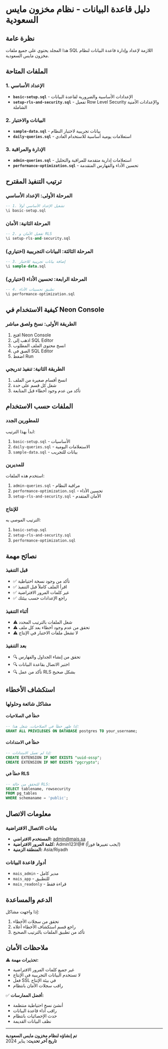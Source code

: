 # دليل قاعدة البيانات - نظام مخزون مايس السعودية

## نظرة عامة
هذا المجلد يحتوي على جميع ملفات SQL اللازمة لإعداد وإدارة قاعدة البيانات لنظام مخزون مايس السعودية.

## الملفات المتاحة

### 1. الإعداد الأساسي
- **`basic-setup.sql`** - الإعدادات الأساسية والضرورية لقاعدة البيانات
- **`setup-rls-and-security.sql`** - تفعيل Row Level Security والإعدادات الأمنية الشاملة

### 2. البيانات والاختبار
- **`sample-data.sql`** - بيانات تجريبية لاختبار النظام
- **`daily-queries.sql`** - استعلامات يومية أساسية للاستخدام العادي

### 3. الإدارة والمراقبة
- **`admin-queries.sql`** - استعلامات إدارية متقدمة للمراقبة والتحليل
- **`performance-optimization.sql`** - تحسين الأداء والفهارس المتقدمة

## ترتيب التنفيذ المقترح

### المرحلة الأولى: الإعداد الأساسي
```sql
-- 1. تشغيل الإعداد الأساسي أولاً
\i basic-setup.sql
```

### المرحلة الثانية: الأمان
```sql
-- 2. تفعيل الأمان و RLS
\i setup-rls-and-security.sql
```

### المرحلة الثالثة: البيانات التجريبية (اختياري)
```sql
-- 3. إضافة بيانات تجريبية للاختبار
\i sample-data.sql
```

### المرحلة الرابعة: تحسين الأداء (اختياري)
```sql
-- 4. تطبيق تحسينات الأداء
\i performance-optimization.sql
```

## كيفية الاستخدام في Neon Console

### الطريقة الأولى: نسخ ولصق مباشر
1. افتح Neon Console
2. اذهب إلى SQL Editor
3. انسخ محتوى الملف المطلوب
4. الصق في SQL Editor
5. اضغط Run

### الطريقة الثانية: تنفيذ تدريجي
1. انسخ أقسام صغيرة من الملف
2. شغل كل قسم على حدة
3. تأكد من عدم وجود أخطاء قبل المتابعة

## الملفات حسب الاستخدام

### للمطورين الجدد
ابدأ بهذا الترتيب:
1. `basic-setup.sql` - الأساسيات
2. `daily-queries.sql` - الاستعلامات اليومية
3. `sample-data.sql` - بيانات للتجريب

### للمديرين
استخدم هذه الملفات:
1. `admin-queries.sql` - مراقبة النظام
2. `performance-optimization.sql` - تحسين الأداء
3. `setup-rls-and-security.sql` - الأمان المتقدم

### للإنتاج
الترتيب الموصى به:
1. `basic-setup.sql`
2. `setup-rls-and-security.sql`
3. `performance-optimization.sql`

## نصائح مهمة

### قبل التنفيذ
- ✅ تأكد من وجود نسخة احتياطية
- ✅ اقرأ الملف كاملاً قبل التنفيذ
- ✅ غير كلمات المرور الافتراضية
- ✅ راجع الإعدادات حسب بيئتك

### أثناء التنفيذ
- ⚠️ شغل الملفات بالترتيب المحدد
- ⚠️ تحقق من عدم وجود أخطاء بعد كل ملف
- ⚠️ لا تشغل ملفات الاختبار في الإنتاج

### بعد التنفيذ
- 🔍 تحقق من إنشاء الجداول والفهارس
- 🔍 اختبر الاتصال بقاعدة البيانات
- 🔍 تأكد من عمل RLS بشكل صحيح

## استكشاف الأخطاء

### مشاكل شائعة وحلولها

#### خطأ في الصلاحيات
```sql
-- إذا ظهر خطأ في الصلاحيات، شغل هذا:
GRANT ALL PRIVILEGES ON DATABASE postgres TO your_username;
```

#### خطأ في الامتدادات
```sql
-- إذا لم تعمل الامتدادات:
CREATE EXTENSION IF NOT EXISTS "uuid-ossp";
CREATE EXTENSION IF NOT EXISTS "pgcrypto";
```

#### خطأ في RLS
```sql
-- للتحقق من حالة RLS:
SELECT tablename, rowsecurity 
FROM pg_tables 
WHERE schemaname = 'public';
```

## معلومات الاتصال

### بيانات الاتصال الافتراضية
- **المستخدم الافتراضي:** admin@mais.sa
- **كلمة المرور الافتراضية:** Admin123!@# (يجب تغييرها فوراً!)
- **المنطقة الزمنية:** Asia/Riyadh

### أدوار قاعدة البيانات
- `mais_admin` - مدير كامل
- `mais_app` - للتطبيق
- `mais_readonly` - قراءة فقط

## الدعم والمساعدة

إذا واجهت مشاكل:
1. تحقق من سجلات الأخطاء
2. راجع قسم استكشاف الأخطاء أعلاه
3. تأكد من تطبيق الملفات بالترتيب الصحيح

## ملاحظات الأمان

⚠️ **تحذيرات مهمة:**
- غير جميع كلمات المرور الافتراضية
- لا تستخدم البيانات التجريبية في الإنتاج
- فعل SSL في بيئة الإنتاج
- راقب سجلات الأمان بانتظام

✅ **أفضل الممارسات:**
- أنشئ نسخ احتياطية منتظمة
- راقب أداء قاعدة البيانات
- حدث الإحصائيات بانتظام
- نظف البيانات القديمة

---

**تم إنشاؤه لنظام مخزون مايس السعودية**  
**تاريخ آخر تحديث:** يناير 2024